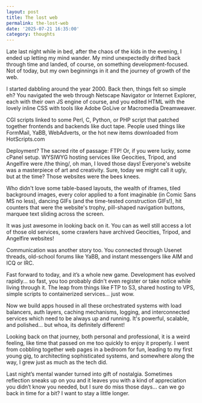 ```yaml
---
layout: post
title: The lost web
permalink: the-lost-web
date: '2025-07-21 16:35:00'
category: thoughts
---
```


Late last night while in bed, after the chaos of the kids in the evening, I ended up letting my mind wander. My mind unexpectedly drifted back through time and landed, of course, on something development-focused. Not of today, but my own beginnings in it and the journey of growth of the web.

I started dabbling around the year 2000. Back then, things felt so simple eh? You navigated the web through Netscape Navigator or Internet Explorer, each with their own JS engine of course, and you edited HTML with the lovely inline CSS with tools like Adobe GoLive or Macromedia Dreamweaver. 

CGI scripts linked to some Perl, C, Python, or PHP script that patched together frontends and backends like duct tape. People used things like FormMail, YaBB, WebAdverts, or the hot new items downloaded from HotScripts.com

Deployment? The sacred rite of passage: FTP! Or, if you were lucky, some cPanel setup. WYSIWYG hosting services like Geocities, Tripod, and Angelfire were /the thing/, oh man, I loved those days! Everyone's website was a masterpiece of art and creativity. Sure, today we might call it ugly, but at the time? Those websites were the bees knees.

Who didn't love some table-based layouts, the wealth of iframes, tiled background images, every color applied to a font imaginable (in Comic Sans MS no less), dancing GIFs (and the time-tested construction GIFs!), hit counters that were the website's trophy, pill-shaped navigation buttons, marquee text sliding across the screen.

It was just awesome in looking back on it. You can as well still access a lot of those old services, some crawlers have archived Geocities, Tripod, and Angelfire websites!

Communication was another story too. You connected through Usenet threads, old-school forums like YaBB, and instant messengers like AIM and ICQ or IRC.

Fast forward to today, and it’s a whole new game. Development has evolved rapidly... so fast, you too probably didn't even register or take notice while living through it. The leap from things like FTP to S3, shared hosting to VPS, simple scripts to containerized services... just wow.

Now we build apps housed in all these orchestrated systems with load balancers, auth layers, caching mechanisms, logging, and interconnected services which need to be always up and running. It's powerful, scalable, and polished... but whoa, its definitely different!

Looking back on that journey, both personal and professional, it is a weird feeling, like time that passed on me too quickly to enjoy it properly. I went from cobbling together web pages in a bedroom for fun, leading to my first young gig, to architecting sophisticated systems, and somewhere along the way, I grew just as much as the tech did.

Last night’s mental wander turned into gift of nostalgia. Sometimes reflection sneaks up on you and it leaves you with a kind of appreciation you didn’t know you needed, but I sure do miss those days... can we go back in time for a bit? I want to stay a little longer.